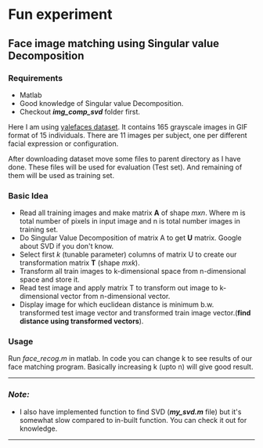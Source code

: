 # Fun experiment

## Face image matching using Singular value Decomposition

### Requirements
* Matlab
* Good knowledge of Singular value Decomposition.
* Checkout *__img_comp_svd__* folder first.

Here I am using [yalefaces dataset](http://cvc.cs.yale.edu/cvc/projects/yalefaces/yalefaces.html). It contains 165 grayscale images in GIF format of 15 individuals. There are 11 images per subject, one per different facial expression or configuration.

After downloading dataset move some files to parent directory as I have done. These files will be used for evaluation (Test set). And remaining of them will be used as training set.

### Basic Idea
* Read all training images and make matrix **A** of shape *mxn*. Where m is total number of pixels in input image and n is total number images in training set.
* Do Singular Value Decomposition of matrix A  to get **U** matrix. Google about SVD if you don't know.
* Select first *k* (tunable parameter) columns of matrix U to create our transformation matrix **T** (shape *mxk*).
* Transform all train images to k-dimensional space from n-dimensional space and store it.
* Read test image and apply matrix T to transform out image to k-dimensional vector from n-dimensional vector. 
* Display image for which euclidean distance is minimum b.w. transformed test image vector and transformed train image vector.(**find distance using transformed vectors**).

### Usage
Run *face_recog.m* in matlab. In code you can change k to see results of our face matching program. Basically increasing k (upto n) will give good result.

---
### *Note:*

* I also have implemented function to find SVD (*__my_svd.m__* file) but it's somewhat slow compared to in-built function. You can check it out for knowledge.
---
